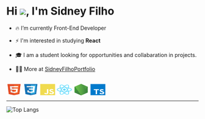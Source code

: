 <h1 align="left">Hi <img src="https://raw.githubusercontent.com/kaueMarques/kaueMarques/master/hi.gif" height="30px">, I'm Sidney Filho</h1>

- 🔥 I’m currently Front-End Developer

- ⚡ I'm interested in studying <strong> React </strong>

- 🎓 I am a student looking for opportunities and collabaration in projects.

- 👨‍💻 More at <a target="_blank" rel="noopener noreferrer" href="https://sidney-filho.github.io/SidneyFilhoPortfolio/">SidneyFilhoPortfolio</a>


<div style="display: inline_block"><br>
  <img align="center" alt="Sid-HTML" height="30" width="40" src="https://raw.githubusercontent.com/devicons/devicon/master/icons/html5/html5-original.svg">
  <img align="center" alt="Sid-CSS" height="30" width="40" src="https://raw.githubusercontent.com/devicons/devicon/master/icons/css3/css3-original.svg">
  <img align="center" alt="Sid-Js" height="30" width="40" src="https://raw.githubusercontent.com/devicons/devicon/master/icons/javascript/javascript-plain.svg">
  <img align="center" alt="Sid-React#" height="30" width="40" src="https://raw.githubusercontent.com/devicons/devicon/master/icons/react/react-original.svg">
  <img align="center" alt="Sid-Node.js" height="30" width="40" src="https://raw.githubusercontent.com/devicons/devicon/master/icons/nodejs/nodejs-original.svg">
  <img align="center" alt="Sid-TypeScript" height="30" width="40" src="https://raw.githubusercontent.com/devicons/devicon/master/icons/typescript/typescript-original.svg">
</div>

<hr>


![Top Langs](https://github-readme-stats.vercel.app/api/top-langs/?username=Sidney-Filho&layout=compact)


